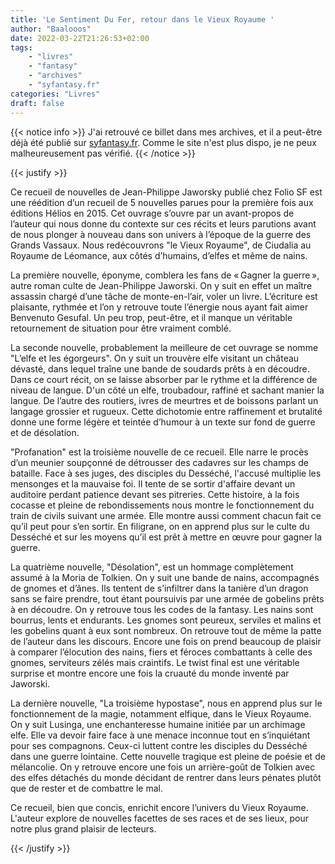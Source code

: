 ```yaml
---
title: 'Le Sentiment Du Fer, retour dans le Vieux Royaume '
author: "Baalooos"
date: 2022-03-22T21:26:53+02:00
tags:
    - "livres"
    - "fantasy"
    - "archives"
    - "syfantasy.fr"
categories: "Livres"
draft: false
---
```


{{< notice info >}}
J'ai retrouvé ce billet dans mes archives, et il a peut-être déjà été publié sur [syfantasy.fr](https://syfantasy.fr). Comme le site n'est plus dispo, je ne peux malheureusement pas vérifié.
{{< /notice >}}

{{< justify >}}

Ce recueil de nouvelles de Jean-Philippe Jaworsky publié chez Folio SF est une réédition d’un recueil de 5 nouvelles parues pour la première fois aux éditions Hélios en 2015. Cet ouvrage s’ouvre par un avant-propos de l’auteur qui nous donne du contexte sur ces récits et leurs parutions avant de nous plonger à nouveau dans son univers à l’époque de la guerre des Grands Vassaux. Nous redécouvrons "le Vieux Royaume", de Ciudalia au Royaume de Léomance, aux côtés d’humains, d’elfes et même de nains. 

La première nouvelle, éponyme, comblera les fans de « Gagner la guerre », autre roman culte de Jean-Philippe Jaworski. On y suit en effet un maître assassin chargé d’une tâche de monte-en-l’air, voler un livre. L’écriture est plaisante, rythmée et l’on y retrouve toute l’énergie nous ayant fait aimer Benvenuto Gesufal. Un peu trop, peut-être, et il manque un véritable retournement de situation pour être vraiment comblé. 

La seconde nouvelle, probablement la meilleure de cet ouvrage se nomme "L’elfe et les égorgeurs". On y suit un trouvère elfe visitant un château dévasté, dans lequel traîne une bande de soudards prêts à en découdre. Dans ce court récit, on se laisse absorber par le rythme et la différence de niveau de langue. D'un côté un elfe, troubadour, raffiné et sachant manier la langue. De l’autre des routiers, ivres de meurtres et de boissons parlant un langage grossier et rugueux. Cette dichotomie entre raffinement et brutalité donne une forme légère et teintée d’humour à un texte sur fond de guerre et de désolation.  

"Profanation" est la troisième nouvelle de ce recueil. Elle narre le procès d’un meunier soupçonné de détrousser des cadavres sur les champs de bataille. Face à ses juges, des disciples du Desséché, l'accusé multiplie les mensonges et la mauvaise foi. Il tente de se sortir d'affaire devant un auditoire perdant patience devant ses pitreries. Cette histoire, à la fois cocasse et pleine de rebondissements nous montre le fonctionnement du train de civils suivant une armée. Elle montre aussi comment chacun fait ce qu’il peut pour s’en sortir. En filigrane, on en apprend plus sur le culte du Desséché et sur les moyens qu’il est prêt à mettre en œuvre pour gagner la guerre.  

La quatrième nouvelle, "Désolation", est un hommage complètement assumé à la Moria de Tolkien. On y suit une bande de nains, accompagnés de gnomes et d’ânes. Ils tentent de s’infiltrer dans la tanière d’un dragon sans se faire prendre, tout étant poursuivis par une armée de gobelins prêts à en découdre. On y retrouve tous les codes de la fantasy. Les nains sont bourrus, lents et endurants. Les gnomes sont peureux, serviles et malins et les gobelins quant à eux sont nombreux. On retrouve tout de même la patte de l’auteur dans les discours. Encore une fois on prend beaucoup de plaisir à comparer l’élocution des nains, fiers et féroces combattants à celle des gnomes, serviteurs zélés mais craintifs. Le twist final est une véritable surprise et montre encore une fois la cruauté du monde inventé par Jaworski.  

La dernière nouvelle, "La troisième hypostase", nous en apprend plus sur le fonctionnement de la magie, notamment elfique, dans le Vieux Royaume. On y suit Lusinga, une enchanteresse humaine initiée par un archimage elfe. Elle va devoir faire face à une menace inconnue tout en s’inquiétant pour ses compagnons. Ceux-ci luttent contre les disciples du Desséché dans une guerre lointaine. Cette nouvelle tragique est pleine de poésie et de mélancolie. On y retrouve encore une fois un arrière-goût de Tolkien avec des elfes détachés du monde décidant de rentrer dans leurs pénates plutôt que de rester et de combattre le mal.  

Ce recueil, bien que concis, enrichit encore l’univers du Vieux Royaume. L'auteur explore de nouvelles facettes de ses races et de ses lieux, pour notre plus grand plaisir de lecteurs. 

{{< /justify >}}
